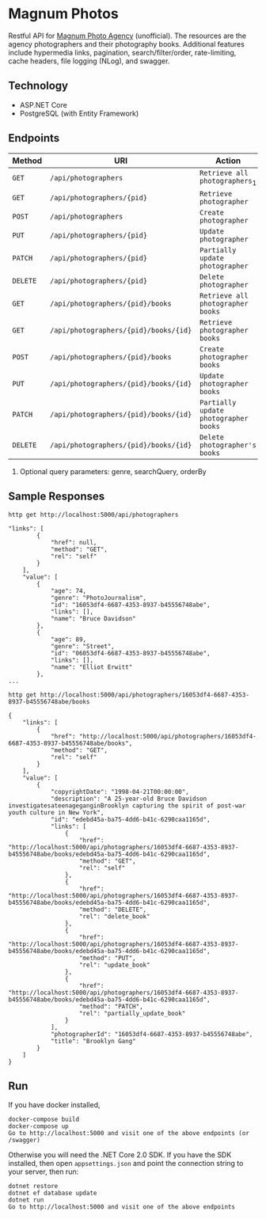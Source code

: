 # Magnum Photos

Restful API for [Magnum Photo Agency](https://www.magnumphotos.com/)
(unofficial). The resources are the agency photographers and their photography
books. Additional features include hypermedia links, pagination,
search/filter/order, rate-limiting, cache headers, file logging (NLog), and
swagger. 

Technology
----------
* ASP.NET Core
* PostgreSQL (with Entity Framework)

Endpoints
---------

| Method     | URI                                   | Action                                      |
|------------|---------------------------------------|---------------------------------------------|
| `GET`      | `/api/photographers`                       | `Retrieve all photographers`<sub>1</sub>         |
| `GET`      | `/api/photographers/{pid}`                 | `Retrieve photographer`                          |
| `POST`     | `/api/photographers`                       | `Create photographer`                            |
| `PUT`      | `/api/photographers/{pid}`                 | `Update photographer`                            |
| `PATCH`    | `/api/photographers/{pid}`                 | `Partially update photographer`                  |
| `DELETE`   | `/api/photographers/{pid}`                 | `Delete photographer`                            |
| `GET`      | `/api/photographers/{pid}/books`       | `Retrieve all photographer books`|
| `GET`      | `/api/photographers/{pid}/books/{id}`       | `Retrieve photographer books`                 |
| `POST`     | `/api/photographers/{pid}/books`       | `Create photographer books`                   |
| `PUT`      | `/api/photographers/{pid}/books/{id}`  | `Update photographer books`                   |
| `PATCH`    | `/api/photographers/{pid}/books/{id}`  | `Partially update photographer books`         |
| `DELETE`   | `/api/photographers/{pid}/books/{id}`  | `Delete photographer's books`                 |

1. Optional query parameters: genre, searchQuery, orderBy

Sample Responses
---------------

`http get http://localhost:5000/api/photographers`

```
"links": [
        {
            "href": null, 
            "method": "GET", 
            "rel": "self"
        }
    ], 
    "value": [
        {
            "age": 74, 
            "genre": "PhotoJournalism", 
            "id": "16053df4-6687-4353-8937-b45556748abe", 
            "links": [], 
            "name": "Bruce Davidson"
        }, 
        {
            "age": 89, 
            "genre": "Street", 
            "id": "06053df4-6687-4353-8937-b45556748abe", 
            "links": [], 
            "name": "Elliot Erwitt"
        }, 
...
```

`http get http://localhost:5000/api/photographers/16053df4-6687-4353-8937-b45556748abe/books`
```
{
    "links": [
        {
            "href": "http://localhost:5000/api/photographers/16053df4-6687-4353-8937-b45556748abe/books", 
            "method": "GET", 
            "rel": "self"
        }
    ], 
    "value": [
        {
            "copyrightDate": "1998-04-21T00:00:00", 
            "description": "A 25-year-old Bruce Davidson investigatesateenageganginBrooklyn capturing the spirit of post-war youth culture in New York", 
            "id": "edebd45a-ba75-4dd6-b41c-6290caa1165d", 
            "links": [
                {
                    "href": "http://localhost:5000/api/photographers/16053df4-6687-4353-8937-b45556748abe/books/edebd45a-ba75-4dd6-b41c-6290caa1165d", 
                    "method": "GET", 
                    "rel": "self"
                }, 
                {
                    "href": "http://localhost:5000/api/photographers/16053df4-6687-4353-8937-b45556748abe/books/edebd45a-ba75-4dd6-b41c-6290caa1165d", 
                    "method": "DELETE", 
                    "rel": "delete_book"
                }, 
                {
                    "href": "http://localhost:5000/api/photographers/16053df4-6687-4353-8937-b45556748abe/books/edebd45a-ba75-4dd6-b41c-6290caa1165d", 
                    "method": "PUT", 
                    "rel": "update_book"
                }, 
                {
                    "href": "http://localhost:5000/api/photographers/16053df4-6687-4353-8937-b45556748abe/books/edebd45a-ba75-4dd6-b41c-6290caa1165d", 
                    "method": "PATCH", 
                    "rel": "partially_update_book"
                }
            ], 
            "photographerId": "16053df4-6687-4353-8937-b45556748abe", 
            "title": "Brooklyn Gang"
        }
    ]
}
```
Run
---
If you have docker installed,
```
docker-compose build
docker-compose up
Go to http://localhost:5000 and visit one of the above endpoints (or /swagger)
```

Otherwise you will need the .NET Core 2.0 SDK. If you have the SDK installed,
then open `appsettings.json` and point the connection string to your server,
then run:
```
dotnet restore
dotnet ef database update
dotnet run
Go to http://localhost:5000 and visit one of the above endpoints
```

